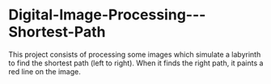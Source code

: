 # Digital-Image-Processing---Shortest-Path
This project consists of processing some images which simulate a labyrinth to find the shortest path (left to right). When it finds the right path, it paints a red line on the image.
